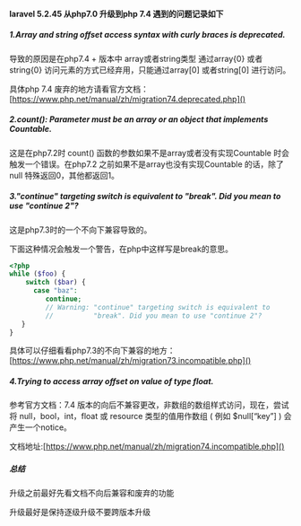 #### laravel 5.2.45 从php7.0 升级到php 7.4 遇到的问题记录如下



##### 1.Array and string offset access syntax with curly braces is deprecated. 

导致的原因是在php7.4 + 版本中 array或者string类型 通过array{0} 或者string{0} 访问元素的方式已经弃用，只能通过array[0] 或者string[0] 进行访问。

具体php 7.4 废弃的地方请看官方文档：[https://www.php.net/manual/zh/migration74.deprecated.php]()



##### 2.count(): Parameter must be an array or an object that implements Countable.

这是在php7.2时 count() 函数的参数如果不是array或者没有实现Countable 时会触发一个错误。在php7.2 之前如果不是array也没有实现Countable 的话，除了null 特殊返回0，其他都返回1。



##### 3."continue" targeting switch is equivalent to "break". Did you mean to use "continue 2"? 

这是php7.3时的一个不向下兼容导致的。

下面这种情况会触发一个警告，在php中这样写是break的意思。

```php
<?php
while ($foo) {
    switch ($bar) {
      case "baz":
         continue;
         // Warning: "continue" targeting switch is equivalent to
         //          "break". Did you mean to use "continue 2"?
   }
}
```

具体可以仔细看看php7.3的不向下兼容的地方： [https://www.php.net/manual/zh/migration73.incompatible.php]()



##### 4.Trying to access array offset on value of type float.

参考官方文档：7.4 版本的向后不兼容更改，非数组的数组样式访问，现在，尝试将 null，bool，int，float 或 resource 类型的值用作数组 ( 例如 $null[“key”] ) 会产生一个notice。

文档地址:[https://www.php.net/manual/zh/migration74.incompatible.php]()



##### 总结

升级之前最好先看文档不向后兼容和废弃的功能

升级最好是保持逐级升级不要跨版本升级